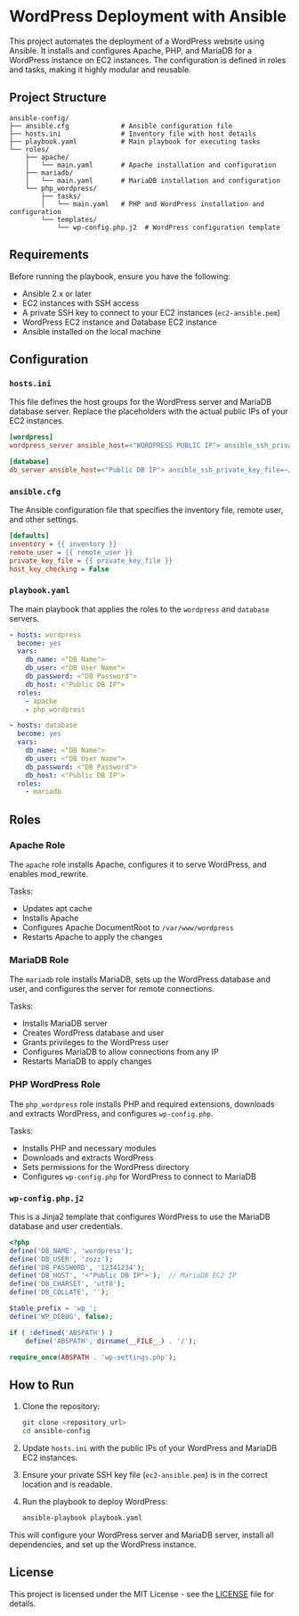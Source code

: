 
# WordPress Deployment with Ansible

This project automates the deployment of a WordPress website using Ansible. It installs and configures Apache, PHP, and MariaDB for a WordPress instance on EC2 instances. The configuration is defined in roles and tasks, making it highly modular and reusable.

## Project Structure

```
ansible-config/
├── ansible.cfg             # Ansible configuration file
├── hosts.ini               # Inventory file with host details
├── playbook.yaml           # Main playbook for executing tasks
└── roles/
    ├── apache/
    │   └── main.yaml       # Apache installation and configuration
    ├── mariadb/
    │   └── main.yaml       # MariaDB installation and configuration
    └── php_wordpress/
        ├── tasks/
        │   └── main.yaml   # PHP and WordPress installation and configuration
        └── templates/
            └── wp-config.php.j2  # WordPress configuration template
```

## Requirements

Before running the playbook, ensure you have the following:

- Ansible 2.x or later
- EC2 instances with SSH access
- A private SSH key to connect to your EC2 instances (`ec2-ansible.pem`)
- WordPress EC2 instance and Database EC2 instance
- Ansible installed on the local machine

## Configuration

### `hosts.ini`

This file defines the host groups for the WordPress server and MariaDB database server. Replace the placeholders with the actual public IPs of your EC2 instances.

```ini
[wordpress]
wordpress_server ansible_host=<"WORDPRESS PUBLIC IP"> ansible_ssh_private_key_file=~/.ssh/ec2-ansible.pem

[database]
db_server ansible_host=<"Public DB IP"> ansible_ssh_private_key_file=~/.ssh/ec2-ansible.pem
```

### `ansible.cfg`

The Ansible configuration file that specifies the inventory file, remote user, and other settings.

```ini
[defaults]
inventory = {{ inventory }}
remote_user = {{ remote_user }}
private_key_file = {{ private_key_file }}
host_key_checking = False
```

### `playbook.yaml`

The main playbook that applies the roles to the `wordpress` and `database` servers.

```yaml
- hosts: wordpress 
  become: yes
  vars:
    db_name: <"DB Name">
    db_user: <"DB User Name">
    db_password: <"DB Password">
    db_host: <"Public DB IP">
  roles:
    - apache
    - php_wordpress

- hosts: database
  become: yes
  vars:
    db_name: <"DB Name">
    db_user: <"DB User Name">
    db_password: <"DB Password">
    db_host: <"Public DB IP">
  roles:
    - mariadb
```

## Roles

### Apache Role

The `apache` role installs Apache, configures it to serve WordPress, and enables mod_rewrite.

Tasks:

- Updates apt cache
- Installs Apache
- Configures Apache DocumentRoot to `/var/www/wordpress`
- Restarts Apache to apply the changes

### MariaDB Role

The `mariadb` role installs MariaDB, sets up the WordPress database and user, and configures the server for remote connections.

Tasks:

- Installs MariaDB server
- Creates WordPress database and user
- Grants privileges to the WordPress user
- Configures MariaDB to allow connections from any IP
- Restarts MariaDB to apply changes

### PHP WordPress Role

The `php_wordpress` role installs PHP and required extensions, downloads and extracts WordPress, and configures `wp-config.php`.

Tasks:

- Installs PHP and necessary modules
- Downloads and extracts WordPress
- Sets permissions for the WordPress directory
- Configures `wp-config.php` for WordPress to connect to MariaDB

### `wp-config.php.j2`

This is a Jinja2 template that configures WordPress to use the MariaDB database and user credentials.

```php
<?php
define('DB_NAME', 'wordpress');
define('DB_USER', 'zozz');
define('DB_PASSWORD', '12341234');
define('DB_HOST', '<"Public DB IP">');  // MariaDB EC2 IP
define('DB_CHARSET', 'utf8');
define('DB_COLLATE', '');

$table_prefix = 'wp_';
define('WP_DEBUG', false);

if ( !defined('ABSPATH') )
    define('ABSPATH', dirname(__FILE__) . '/');

require_once(ABSPATH . 'wp-settings.php');
```

## How to Run

1. Clone the repository:

   ```bash
   git clone <repository_url>
   cd ansible-config
   ```

2. Update `hosts.ini` with the public IPs of your WordPress and MariaDB EC2 instances.

3. Ensure your private SSH key file (`ec2-ansible.pem`) is in the correct location and is readable.

4. Run the playbook to deploy WordPress:

   ```bash
   ansible-playbook playbook.yaml
   ```

This will configure your WordPress server and MariaDB server, install all dependencies, and set up the WordPress instance.


## License

This project is licensed under the MIT License - see the [LICENSE](LICENSE) file for details.
